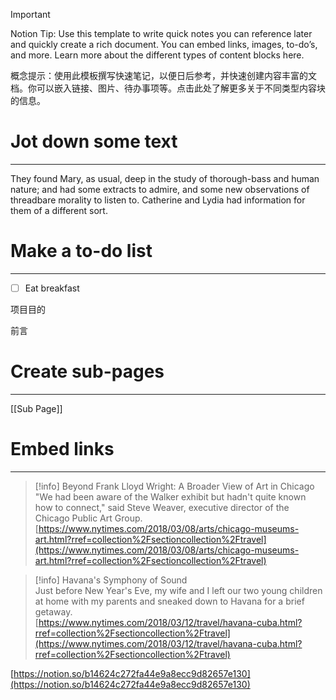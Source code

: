 > [!important]  
> Notion Tip: Use this template to write quick notes you can reference later and quickly create a rich document. You can embed links, images, to-do’s, and more. Learn more about the different types of content blocks here.  

  

概念提示：使用此模板撰写快速笔记，以便日后参考，并快速创建内容丰富的文档。你可以嵌入链接、图片、待办事项等。点击此处了解更多关于不同类型内容块的信息。

# Jot down some text

---

They found Mary, as usual, deep in the study of thorough-bass and human nature; and had some extracts to admire, and some new observations of threadbare morality to listen to. Catherine and Lydia had information for them of a different sort.

# Make a to-do list

---

- [ ] Eat breakfast

项目目的

前言

# Create sub-pages

---

[[Sub Page]]

# Embed links

---

> [!info] Beyond Frank Lloyd Wright: A Broader View of Art in Chicago  
> "We had been aware of the Walker exhibit but hadn't quite known how to connect," said Steve Weaver, executive director of the Chicago Public Art Group.  
> [https://www.nytimes.com/2018/03/08/arts/chicago-museums-art.html?rref=collection%2Fsectioncollection%2Ftravel](https://www.nytimes.com/2018/03/08/arts/chicago-museums-art.html?rref=collection%2Fsectioncollection%2Ftravel)  

> [!info] Havana's Symphony of Sound  
> Just before New Year's Eve, my wife and I left our two young children at home with my parents and sneaked down to Havana for a brief getaway.  
> [https://www.nytimes.com/2018/03/12/travel/havana-cuba.html?rref=collection%2Fsectioncollection%2Ftravel](https://www.nytimes.com/2018/03/12/travel/havana-cuba.html?rref=collection%2Fsectioncollection%2Ftravel)  

[https://notion.so/b14624c272fa44e9a8ecc9d82657e130](https://notion.so/b14624c272fa44e9a8ecc9d82657e130)